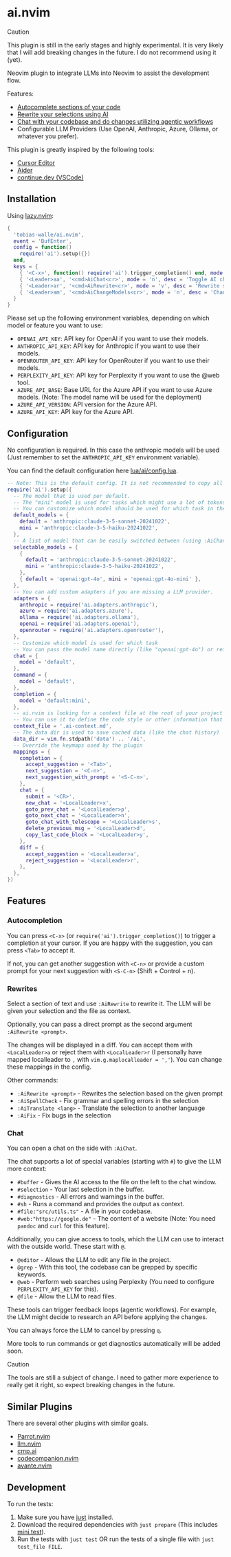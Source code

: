 # ai.nvim

> [!CAUTION]
> This plugin is still in the early stages and highly experimental.
> It is very likely that I will add breaking changes in the future.
> I do not recommend using it (yet).

Neovim plugin to integrate LLMs into Neovim to assist the development flow.

Features:

- [Autocomplete sections of your code](#autocompletion)
- [Rewrite your selections using AI](#rewrites)
- [Chat with your codebase and do changes utilizing agentic workflows](#chat)
- Configurable LLM Providers (Use OpenAI, Anthropic, Azure, Ollama, or whatever you prefer).

This plugin is greatly inspired by the following tools:

- [Cursor Editor](https://www.cursor.com/)
- [Aider](https://aider.chat)
- [continue.dev (VSCode)](https://www.continue.dev/)

## Installation

Using [lazy.nvim](https://lazy.folke.io/):

```lua
{
  'tobias-walle/ai.nvim',
  event = 'BufEnter',
  config = function()
    require('ai').setup({})
  end,
  keys = {
    { '<C-x>', function() require('ai').trigger_completion() end, mode = 'i', desc = 'Trigger AI Completion' },
    { '<Leader>aa', '<cmd>AiChat<cr>', mode = 'n', desc = 'Toggle AI chat' },
    { '<Leader>ar', '<cmd>AiRewrite<cr>', mode = 'v', desc = 'Rewrite selected text' },
    { '<Leader>am', '<cmd>AiChangeModels<cr>', mode = 'n', desc = 'Change AI models' },
  }
}
```

Please set up the following environment variables, depending on which model or feature you want to use:

- `OPENAI_API_KEY`: API key for OpenAI if you want to use their models.
- `ANTHROPIC_API_KEY`: API key for Anthropic if you want to use their models.
- `OPENROUTER_API_KEY`: API key for OpenRouter if you want to use their models.
- `PERPLEXITY_API_KEY`: API key for Perplexity if you want to use the @web tool.
- `AZURE_API_BASE`: Base URL for the Azure API if you want to use Azure models. (Note: The model name will be used for the deployment)
- `AZURE_API_VERSION`: API version for the Azure API.
- `AZURE_API_KEY`: API key for the Azure API.

## Configuration

No configuration is required.
In this case the anthropic models will be used (Just remember to set the `ANTHROPIC_API_KEY` environment variable).

You can find the default configuration here [lua/ai/config.lua](./lua/ai/config.lua).

```lua
-- Note: This is the default config. It is not recommended to copy all these settings if you don't need to change them.
require('ai').setup({
  -- The model that is used per default.
  -- The "mini" model is used for tasks which might use a lot of tokens or in which speed is especially important.
  -- You can customize which model should be used for which task in the "chat", "command" or "completion" settings.
  default_models = {
    default = 'anthropic:claude-3-5-sonnet-20241022',
    mini = 'anthropic:claude-3-5-haiku-20241022',
  },
  -- A list of model that can be easily switched between (using :AiChangeModels)
  selectable_models = {
    {
      default = 'anthropic:claude-3-5-sonnet-20241022',
      mini = 'anthropic:claude-3-5-haiku-20241022',
    },
    { default = 'openai:gpt-4o', mini = 'openai:gpt-4o-mini' },
  },
  -- You can add custom adapters if you are missing a LLM provider.
  adapters = {
    anthropic = require('ai.adapters.anthropic'),
    azure = require('ai.adapters.azure'),
    ollama = require('ai.adapters.ollama'),
    openai = require('ai.adapters.openai'),
    openrouter = require('ai.adapters.openrouter'),
  },
  -- Customize which model is used for which task
  -- You can pass the model name directly (like "openai:gpt-4o") or refer to one of the default models.
  chat = {
    model = 'default',
  },
  command = {
    model = 'default',
  },
  completion = {
    model = 'default:mini',
  },
  -- ai.nvim is looking for a context file at the root of your project and will load it into each prompt.
  -- You can use it to define the code style or other information that could be improving the output of the tasks.
  context_file = '.ai-context.md',
  -- The data dir is used to save cached data (like the chat history)
  data_dir = vim.fn.stdpath('data') .. '/ai',
  -- Override the keymaps used by the plugin
  mappings = {
    completion = {
      accept_suggestion = '<Tab>',
      next_suggestion = '<C-n>',
      next_suggestion_with_prompt = '<S-C-n>',
    },
    chat = {
      submit = '<CR>',
      new_chat = '<LocalLeader>x',
      goto_prev_chat = '<LocalLeader>p',
      goto_next_chat = '<LocalLeader>n',
      goto_chat_with_telescope = '<LocalLeader>s',
      delete_previous_msg = '<LocalLeader>d',
      copy_last_code_block = '<LocalLeader>y',
    },
    diff = {
      accept_suggestion = '<LocalLeader>a',
      reject_suggestion = '<LocalLeader>r',
    },
  },
})
```

## Features

### Autocompletion

You can press `<C-x>` (or `require('ai').trigger_completion()`) to trigger a completion at your cursor.
If you are happy with the suggestion, you can press `<Tab>` to accept it.

If not, you can get another suggestion with `<C-n>` or provide a custom prompt for your next suggestion with `<S-C-n>` (Shift + Control + n).

### Rewrites

Select a section of text and use `:AiRewrite` to rewrite it.
The LLM will be given your selection and the file as context.

Optionally, you can pass a direct prompt as the second argument `:AiRewrite <prompt>`.

The changes will be displayed in a diff.
You can accept them with `<LocalLeader>a` or reject them with `<LocalLeader>r`
(I personally have mapped localleader to `,` with `vim.g.maplocalleader = ','`).
You can change these mappings in the config.

Other commands:

- `:AiRewrite <prompt>` - Rewrites the selection based on the given prompt
- `:AiSpellCheck` - Fix grammar and spelling errors in the selection
- `:AiTranslate <lang>` - Translate the selection to another language
- `:AiFix` - Fix bugs in the selection

### Chat

You can open a chat on the side with `:AiChat`.

The chat supports a lot of special variables (starting with `#`) to give the LLM more context:

- `#buffer` - Gives the AI access to the file on the left to the chat window.
- `#selection` - Your last selection in the buffer.
- `#diagnostics` - All errors and warnings in the buffer.
- `#sh` - Runs a command and provides the output as context.
- `#file:"src/utils.ts"` - A file in your codebase.
- `#web:"https://google.de"` - The content of a website (Note: You need `pandoc` and `curl` for this feature).

Additionally, you can give access to tools, which the LLM can use to interact with the outside world. These start with `@`.

- `@editor` - Allows the LLM to edit any file in the project.
- `@grep` - With this tool, the codebase can be grepped by specific keywords.
- `@web` - Perform web searches using Perplexity (You need to configure `PERPLEXITY_API_KEY` for this).
- `@file` - Allow the LLM to read files.

These tools can trigger feedback loops (agentic workflows). For example, the LLM might decide to research an API before applying the changes.

You can always force the LLM to cancel by pressing `q`.

More tools to run commands or get diagnostics automatically will be added soon.

> [!CAUTION]
> The tools are still a subject of change.
> I need to gather more experience to really get it right, so expect breaking changes in the future.

## Similar Plugins

There are several other plugins with similar goals.

- [Parrot.nvim](https://github.com/frankroeder/parrot.nvim)
- [llm.nvim](https://github.com/huggingface/llm.nvim)
- [cmp.ai](https://github.com/tzachar/cmp-ai)
- [codecompanion.nvim](https://github.com/olimorris/codecompanion.nvim)
- [avante.nvim](https://github.com/yetone/avante.nvim)

## Development

To run the tests:

1. Make sure you have [just](https://github.com/casey/just) installed.
2. Download the required dependencies with `just prepare` (This includes [mini.test](https://github.com/echasnovski/mini.nvim/blob/main/TESTING.md)).
3. Run the tests with `just test` OR run the tests of a single file with `just test_file FILE`.
